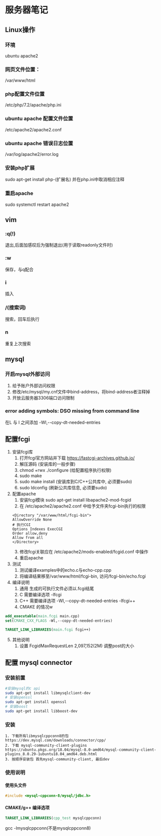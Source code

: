 # 服务器笔记
## Linux操作
### 环境
ubuntu
apache2
### 网页文件位置：
/var/www/html
### php配置文件位置
/etc/php/7.2/apache/php.ini
### ubuntu apache 配置文件位置
/etc/apache2/apache2.conf
### ubuntu apache 错误日志位置
/var/log/apache2/error.log
### 安装php扩展
sudo apt-get install php-(扩展名)
并在php.ini中取消相应注释
### 重启apache
sudo systemctl restart apache2
## vim
### :q(!)
退出,后面加感叹后为强制退出(用于读取readonly文件时)
### :w
保存，与q配合
### i
插入
### /(搜索词)
搜索，回车后执行
### n
重复上次搜索
## mysql
### 开启mysql外部访问
1. 给予账户外部访问权限
2. 修改/etc/mysql/my.cnf文件中bind-address，将bind-address者注释掉
3. 开放云服务器3306端口访问限制

### error adding symbols: DSO missing from command line
在L 与 l 之间添加 -Wl,--copy-dt-needed-entries

## 配置fcgi
1. 安装fcgi库
    1. 打开fcgi官方网站并下载 https://fastcgi-archives.github.io/
    2. 解压源码
    (安装库的一般步骤)
    3. chmod +rwx ./configure (给配置程序执行权限)
    4. sudo make
    5. sudo make install (安装库到C/C++公共库中, 必须要sudo)
    6. sudo ldconfig (刷新公共库信息, 必须要sudo)
2. 配置apache
    1. 安装fcgi模块 sudo apt-get install libapache2-mod-fcgid
    2. 在 /etc/apache2/apache2.conf 中给予文件夹fcgi-bin执行的权限
    ```
    <Directory "/var/www/html/fcgi-bin">
    AllowOverride None
    # 执行CGI
    Options Indexes ExecCGI  
    Order allow,deny
    Allow from all
    </Directory>
    ```
    3. 修改fcgi关联应在 /etc/apache2/mods-enabled/fcgid.conf 中操作
    4. 重启apache
3. 测试
    1. 测试编译examples中的echo.c与echo-cpp.cpp
    2. 将编译结果移至/var/www/html/fcgi-bin, 访问/fcgi-bin/echo.fcgi
4. 编译说明
    1. 通用 生成的可执行文件必须以.fcgi结尾
    2. C 需要编译选项 -lfcgi
    3. C++ 需要编译选项 -Wl,--copy-dt-needed-entries -lfcgi++ 
    4. CMAKE 的情况w
``` cmake
add_executable(main.fcgi main.cpp)
set(CMAKE_CXX_FLAGS -Wl,--copy-dt-needed-entries)

TARGET_LINK_LIBRARIES(main.fcgi fcgi++)
```
5. 其他说明
    1. 设置 FcgidMaxRequestLen 2,097,152(2M) 调整post的大小

## 配置 mysql connector

### 安装前置
``` bash
#安装mysql的c api
sudo apt-get install libmysqlclient-dev
# 安装openssl
sudo apt-get install openssl
# 安装boost
sudo apt-get install libboost-dev
```
### 安装
    1. 下载所有libmysqlcppconn8的包 https://dev.mysql.com/downloads/connector/cpp/
    2. 下载 mysql-community-client-plugins https://ubuntu.pkgs.org/18.04/mysql-8.0-amd64/mysql-community-client-plugins_8.0.29-1ubuntu18.04_amd64.deb.html
    3. 按顺序安装包 首先mysql-community-client, 最后dev
### 使用说明
#### 使用头文件 
```` C++
#include <mysql-cppconn-8/mysql/jdbc.h>
````
#### CMAKE/g++ 编译选项
```` CMAKE
TARGET_LINK_LIBRARIES(cpp_test mysqlcppconn)
````
gcc -lmysqlcppconn(不是mysqlcppconn8)
